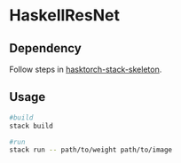# HaskellResNet

## Dependency

Follow steps in  [hasktorch-stack-skeleton](https://github.com/hasktorch/hasktorch-stack-skeleton).

## Usage

```sh
#build
stack build

#run
stack run -- path/to/weight path/to/image
```

